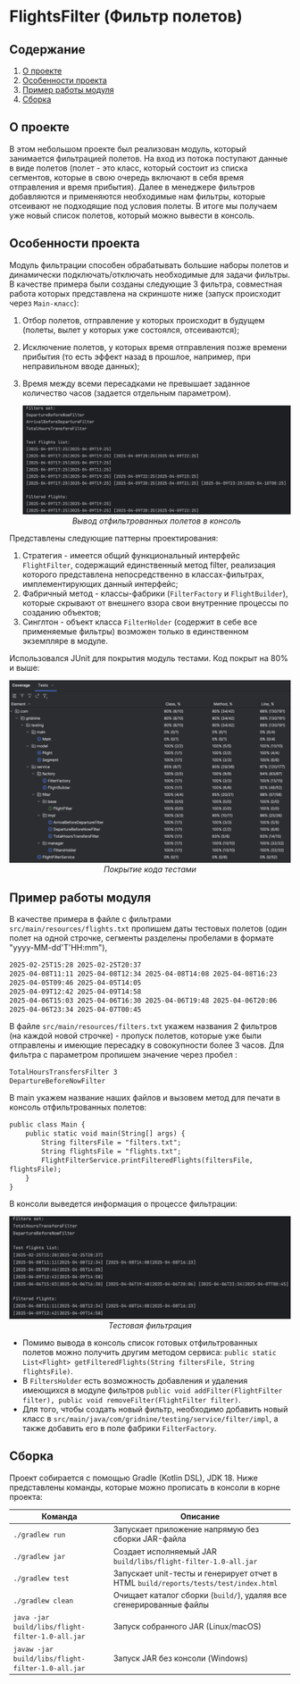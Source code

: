 # FlightsFilter (Фильтр полетов)

## Содержание
1. [О проекте](#о-проекте)
2. [Особенности проекта](#особенности-проекта)
3. [Пример работы модуля](#пример-работы-модуля)
4. [Сборка](#сборка)

## О проекте

В этом небольшом проекте был реализован модуль, который занимается фильтрацией полетов. На вход из потока поступают данные в виде полетов (полет - это класс, который состоит из списка сегментов, которые в свою очередь включают в себя время отправления и время прибытия). Далее в менеджере фильтров добавляются и применяются необходимые нам фильтры, которые отсеивают не подходящие под условия полеты. В итоге мы получаем уже новый список полетов, который можно вывести в консоль. <br>

## Особенности проекта

Модуль фильтрации способен обрабатывать большие наборы полетов и динамически подключать/отключать необходимые для задачи фильтры. В качестве примера были созданы следующие 3 фильтра, совместная работа которых представлена на скриншоте ниже (запуск происходит через `Main-класс`):
1) Отбор полетов, отправление у которых происходит в будущем (полеты, вылет у которых уже состоялся, отсеиваются);
2) Исключение полетов, у которых время отправления позже времени прибытия (то есть эффект назад в прошлое, например, при неправильном вводе данных);
3) Время между всеми пересадками не превышает заданное количество часов (задается отдельным параметром).<br>

	<div align=center>
    
	![Вывод отфильтрованных полетов в консоль](images/consoleoutput.png)
	*Вывод отфильтрованных полетов в консоль*
	</div>

Представлены следующие паттерны проектирования:

1) Стратегия - имеется общий функциональный интерфейс `FlightFilter`, содержащий единственный метод filter, реализация которого представлена непосредственно в классах-фильтрах, имплементирующих данный интерфейс;
2) Фабричный метод - классы-фабрики (`FilterFactory` и `FlightBuilder`), которые скрывают от внешнего взора свои внутренние процессы по созданию объектов;
3) Синглтон - объект класса `FilterHolder` (содержит в себе все применяемые фильтры) возможен только в единственном экземпляре в модуле.

Использовался JUnit для покрытия модуль тестами. Код покрыт на 80% и выше:
   	<div align=center>
    ![Покрытие кода тестами](images/testcoverage.png)
  	*Покрытие кода тестами*
  	</div>


## Пример работы модуля

В качестве примера в файле с фильтрами `src/main/resources/flights.txt` пропишем даты тестовых полетов (один полет на одной строчке, сегменты разделены пробелами в формате "yyyy-MM-dd'T'HH:mm"),
```
2025-02-25T15:28 2025-02-25T20:37
2025-04-08T11:11 2025-04-08T12:34 2025-04-08T14:08 2025-04-08T16:23
2025-04-05T09:46 2025-04-05T14:05
2025-04-09T12:42 2025-04-09T14:58
2025-04-06T15:03 2025-04-06T16:30 2025-04-06T19:48 2025-04-06T20:06 2025-04-06T23:34 2025-04-07T00:45
```
В файле `src/main/resources/filters.txt` укажем названия 2 фильтров (на каждой новой строчке) - пропуск полетов, которые уже были отправлены и имеющие пересадку в совокупности более 3 часов. Для фильтра с параметром пропишем значение через пробел :
```
TotalHoursTransfersFilter 3
DepartureBeforeNowFilter
```

В main укажем название наших файлов и вызовем метод для печати в консоль отфильтрованных полетов:
```
public class Main {
    public static void main(String[] args) {
        String filtersFile = "filters.txt";
        String flightsFile = "flights.txt";
        FlightFilterService.printFilteredFlights(filtersFile, flightsFile);
    }
}
```
В консоли выведется информация о процессе фильтрации:
	<div align=center>
	![Тестовая фильтрация](images/exampleconsoleoutput.png)
	*Тестовая фильтрация*
	</div>

* Помимо вывода в консоль список готовых отфильтрованных полетов можно получить другим методом сервиса: `public static List<Flight> getFilteredFlights(String filtersFile, String flightsFile)`.
* В `FiltersHolder` есть возможность добавления и удаления имеющихся в модуле фильтров `public void addFilter(FlightFilter filter), public void removeFilter(FlightFilter filter)`.
* Для того, чтобы создать новый фильтр, необходимо добавить новый класс в `src/main/java/com/gridnine/testing/service/filter/impl`, а также добавить его в поле фабрики `FilterFactory`.

## Сборка

Проект собирается с помощью Gradle (Kotlin DSL), JDK 18. Ниже представлены команды, которые можно прописать в консоли в корне проекта:

| Команда                                          | Описание                                                                |
|--------------------------------------------------|-------------------------------------------------------------------------|
| `./gradlew run`                                  | Запускает приложение напрямую без сборки JAR-файла                      |
| `./gradlew jar`                                  | Создает исполняемый JAR `build/libs/flight-filter-1.0-all.jar`          |
| `./gradlew test`                                 | Запускает unit-тесты и генерирует отчет в HTML `build/reports/tests/test/index.html` |
| `./gradlew clean`                                | Очищает каталог сборки (`build/`), удаляя все сгенерированные файлы     |
| `java -jar build/libs/flight-filter-1.0-all.jar` | Запуск собранного JAR (Linux/macOS)                                     |
| `javaw -jar build/libs/flight-filter-1.0-all.jar`| Запуск JAR без консоли (Windows)                                        |


